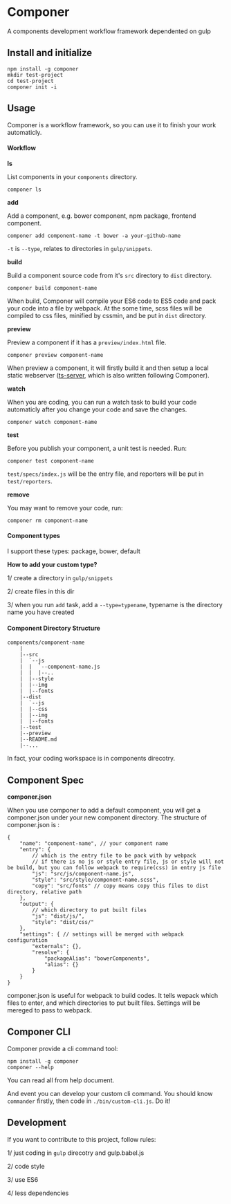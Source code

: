 # Componer

A components development workflow framework dependented on gulp

## Install and initialize

```
npm install -g componer
mkdir test-project
cd test-project
componer init -i
```

## Usage

Componer is a workflow framework, so you can use it to finish your work automaticly.

#### Workflow

**ls**

List components in your `components` directory.

```
componer ls
```

**add**

Add a component, e.g. bower component, npm package, frontend component.

```
componer add component-name -t bower -a your-github-name
```

`-t` is `--type`, relates to directories in `gulp/snippets`.

**build**

Build a component source code from it's `src` directory to `dist` directory.

```
componer build component-name
```

When build, Componer will compile your ES6 code to ES5 code and pack your code into a file by webpack. 
At the some time, scss files will be compiled to css files, minified by cssmin, and be put in `dist` directory.

**preview**

Preview a component if it has a `preview/index.html` file.

```
componer preview component-name
```

When preview a component, it will firstly build it and then setup a local static webserver ([ts-server](https://github.com/tangshuang/ts-server), which is also written following Componer).

**watch**

When you are coding, you can run a watch task to build your code automaticly after you change your code and save the changes.

```
componer watch component-name
```

**test**

Before you publish your component, a unit test is needed. Run:

```
componer test component-name
```

`test/specs/index.js` will be the entry file, and reporters will be put in `test/reporters`.

**remove**

You may want to remove your code, run:

```
componer rm component-name
```

#### Component types

I support these types: package, bower, default

**How to add your custom type?**

1/ create a directory in `gulp/snippets`

2/ create files in this dir

3/ when you run `add` task, add a `--type=typename`, typename is the directory name you have created

#### Component Directory Structure

```
components/component-name
	|
	|--src
	|  `--js
	|  |  `--component-name.js
	|  |  |--..
	|  |--style
	|  |--img
	|  |--fonts
	|--dist
	|  `--js
	|  |--css
	|  |--img
	|  |--fonts
	|--test
	|--preview
	|--README.md
	|--...
```

In fact, your coding workspace is in components direcotry.

## Component Spec



**componer.json**

When you use componer to add a default component, you will get a componer.json under your new component directory. The structure of componer.json is :

```
{
    "name": "component-name", // your component name
    "entry": { 
        // which is the entry file to be pack with by webpack
        // if there is no js or style entry file, js or style will not be build, but you can follow webpack to require(css) in entry js file
        "js": "src/js/component-name.js",
        "style": "src/style/component-name.scss",
        "copy": "src/fonts" // copy means copy this files to dist directory, relative path
    },
    "output": {
        // which directory to put built files
        "js": "dist/js/",
        "style": "dist/css/"
    },
    "settings": { // settings will be merged with webpack configuration
        "externals": {},
        "resolve": {
            "packageAlias": "bowerComponents",
            "alias": {}
        }
    }
}
```

componer.json is useful for webpack to build codes. It tells wepack which files to enter, and which directories to put built files. Settings will be mereged to pass to webpack.

## Componer CLI

Componer provide a cli command tool:

```
npm install -g componer
componer --help
```

You can read all from help document.

And event you can develop your custom cli command. You should know `commander` firstly, then code in `./bin/custom-cli.js`. Do it!

## Development

If you want to contribute to this project, follow rules:

1/ just coding in `gulp` direcotry and gulp.babel.js

2/ code style

3/ use ES6

4/ less dependencies